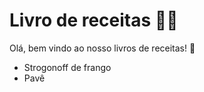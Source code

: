 # Livro de receitas :man_cook:

Olá, bem vindo ao nosso livros de receitas! :wave:

- Strogonoff de frango
- Pavê